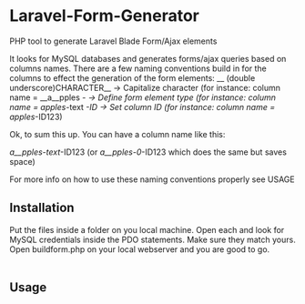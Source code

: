 Laravel-Form-Generator
======================

PHP tool to generate Laravel Blade Form/Ajax elements

It looks for MySQL databases and generates forms/ajax queries based on columns names.
There are a few naming conventions build in for the columns to effect the generation of the form elements:
 __ (double underscore)CHARACTER__ -> Capitalize character (for instance: column name = __a__pples
 _- -> Define form element type (for instance: column name = apples_-text
 _-ID -> Set column ID (for instance: column name  = apples_-ID123)
 
 Ok, to sum this up. You can have a column name like this:
 
 __a__pples_-text_-ID123 (or __a__pples_-0_-ID123 which does the same but saves space)
 
For more info on how to use these naming conventions properly see USAGE
 

<h2>Installation</h2>
Put the files inside a folder on you local machine. Open each and look for MySQL credentials inside the PDO statements. 
Make sure they match yours. Open buildform.php on your local webserver and you are good to go.
<br/><br/>
<h2>Usage</h2>
